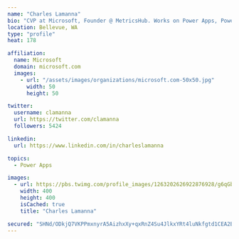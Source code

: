 ```yaml
---
name: "Charles Lamanna"
bio: "CVP at Microsoft, Founder @ MetricsHub. Works on Power Apps, Power Automate, Power Virtual Agent, Common Data Service and Dynamics 365."
location: Bellevue, WA
type: "profile"
heat: 178

affiliation:
  name: Microsoft
  domain: microsoft.com
  images:
    - url: "/assets/images/organizations/microsoft.com-50x50.jpg"
      width: 50
      height: 50

twitter:
  username: clamanna
  url: https://twitter.com/clamanna
  followers: 5424

linkedin:
  url: https://www.linkedin.com/in/charleslamanna

topics:
  - Power Apps

images:
  - url: https://pbs.twimg.com/profile_images/1263202626922876928/g6qGbHZ-_400x400.jpg
    width: 400
    height: 400
    isCached: true
    title: "Charles Lamanna"

secured: "SHNd/ODkjQ7VKPPmxnyrA5AizhxXy+qxRnZ4Su4JlkxYRt4luNkfgtd1CEA2Btr8wSjkm28bH/ZCTEfBs+4HqbPV5dgx8f+RQ8o68Prq38SSeQhbZk5tr/mLmuQHGKMYlbD3GtFae+9IDZy1AI6Wq4LsR7UA9D6v7XFqSWSHIFhGOzVU3xyyMOb+eGgtNhJU5LgGoXIauCVMkusSf95ZmiIMvci+4znCsET0diUAjRnCQXr6hFAAzpCnwd/5okTzq6Rc2JotTXfX5djiwNH3lVHDJALA+vaRoSktNn7pBCtkpuoVMZQ9dkltaycY7G6MDEuEpFbUXFpU3Pzj1Uc3X6YUY1mp/9FazkKUk8pmWRkODRq+vTx2G48yS4L3sVVGZibsXD7NSuuw6xKQ8B/CIbyFU/7iFoZoEN4Yz9M2gV0=;Ws2ebXUw9zzVMTaGj7MbSQ=="
---
```


